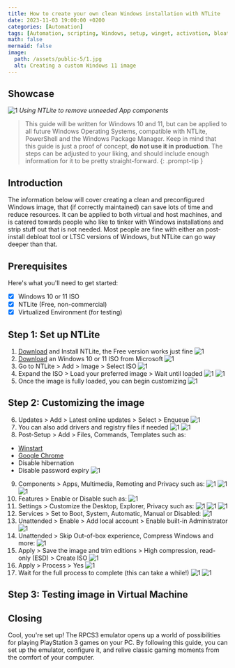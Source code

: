 ```yaml
---
title: How to create your own clean Windows installation with NTLite 
date: 2023-11-03 19:00:00 +0200
categories: [Automation]
tags: [Automation, scripting, Windows, setup, winget, activation, bloatware, debloat, Microsoft, GitHub, NTLite]
math: false
mermaid: false
image:
  path: /assets/public-5/1.jpg
  alt: Creating a custom Windows 11 image
---
```


## Showcase
![1](/assets/public-5/2.png)
_Using NTLite to remove unneeded App components_

> This guide will be written for Windows 10 and 11, but can be applied to all future Windows Operating Systems, compatible with NTLite, PowerShell and the Windows Package Manager. Keep in mind that this guide is just a proof of concept, **do not use it in production**. The steps can be adjusted to your liking, and should include enough information for it to be pretty straight-forward. 
{: .prompt-tip }

## Introduction
The information below will cover creating a clean and preconfigured Windows image, that (if correctly maintained) can save lots of time and reduce resources. It can be applied to both virtual and host machines, and is catered towards people who like to tinker with Windows installations and strip stuff out that is not needed. Most people are fine with either an post-install debloat tool or LTSC versions of Windows, but NTLite can go way deeper than that. 

## Prerequisites
Here's what you'll need to get started:
- [x] Windows 10 or 11 ISO
- [x] NTLite (Free, non-commercial)
- [x] Virtualized Environment (for testing)

## Step 1: Set up NTLite
1. [Download](https://www.ntlite.com/download/) and Install NTLite, the Free version works just fine
![1](/assets/public-5/3.png)
2. [Download](https://www.microsoft.com/software-download) an Windows 10 or 11 ISO from Microsoft
![1](/assets/public-5/4.png)
3. Go to NTLite > Add > Image > Select ISO
![1](/assets/public-5/5.png)
4. Expand the ISO > Load your preferred image > Wait until loaded
![1](/assets/public-5/6.png)
![1](/assets/public-5/7.png)
5. Once the image is fully loaded, you can begin customizing
![1](/assets/public-5/8.png)

## Step 2: Customizing the image
6. Updates > Add > Latest online updates > Select > Enqueue
![1](/assets/public-5/9.png)
7. You can also add drivers and registry files if needed
![1](/assets/public-5/11.png)
![1](/assets/public-5/12.png)
8. Post-Setup > Add > Files, Commands, Templates such as:
- [Winstart](https://github.com/jeroen66124/Winstart/blob/main/winstart.ps1)
- [Google Chrome](https://chromeenterprise.google/browser/download/#windows-tab)
- Disable hibernation
- Disable password expiry
![1](/assets/public-5/10.png)
9. Components > Apps, Multimedia, Remoting and Privacy such as:
![1](/assets/public-5/13.png)
![1](/assets/public-5/14.png)
![1](/assets/public-5/15.png)
10. Features > Enable or Disable such as:
![1](/assets/public-5/16.png)
11. Settings > Customize the Desktop, Explorer, Privacy such as:
![1](/assets/public-5/17.png)
![1](/assets/public-5/18.png)
![1](/assets/public-5/19.png)
12. Services > Set to Boot, System, Automatic, Manual or Disabled:
![1](/assets/public-5/20.png)
13. Unattended > Enable > Add local account > Enable built-in Administrator
![1](/assets/public-5/21.png)
14. Unattended > Skip Out-of-box experience, Compress Windows and more:
![1](/assets/public-5/22.png)
15. Apply > Save the image and trim editions > High compression, read-only (ESD) > Create ISO
![1](/assets/public-5/23.png)
16. Apply > Process > Yes
![1](/assets/public-5/24.png)
17. Wait for the full process to complete (this can take a while!)
![1](/assets/public-5/25.png)
![1](/assets/public-5/26.png)


## Step 3: Testing image in Virtual Machine


## Closing

Cool, you're set up! The RPCS3 emulator opens up a world of possibilities for playing PlayStation 3 games on your PC. By following this guide, you can set up the emulator, configure it, and relive classic gaming moments from the comfort of your computer. 
